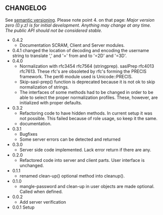 ## CHANGELOG

See [semantic versioning](http://semver.org/). Please note point 4. on
that page: *Major version zero (0.y.z) is for initial development. Anything may
change at any time. The public API should not be considered stable.*

* 0.4.2
  * Documentation SCRAM, Client and Server modules.
* 0.4.1
  changed the location of decoding and encoding the username string to translate
  ',' and '=' from and to '=2D' and '=3D'.
* 0.4.0
  * Normalization with rfc3454 rfc7564 (stringprep). saslPrep rfc4013 rfc7613. These rfc's are obsoleted by rfc's forming the PRECIS framework. The perl6 module used is Unicode::PRECIS.
  * Skip-sasl-prep() function is deprecated because it is not ok to skip normalization of strings.
  * The interfaces of some methods had to be changed in order to be able to select the proper normalization profiles. These, however, are initialized with proper defaults.
* 0.3.2
  * Refactoring code to have hidden methods. In current setup it was not possible. This failed because of role usage, so keep it the same.
  * documentation.
* 0.3.1
  * Bugfixes
  * Some server errors can be detected and returned
* 0.3.0
  * Server side code implemented. Lack error return if there are any.
* 0.2.0
  * Refactored code into server and client parts. User interface is unchanged.
* 0.1.1
  * renamed clean-up() optional method into cleanup().
* 0.1.0
  * mangle-password and clean-up in user objects are made optional. Called when defined.
* 0.0.2
  * Add server verification
* 0.0.1 Setup
